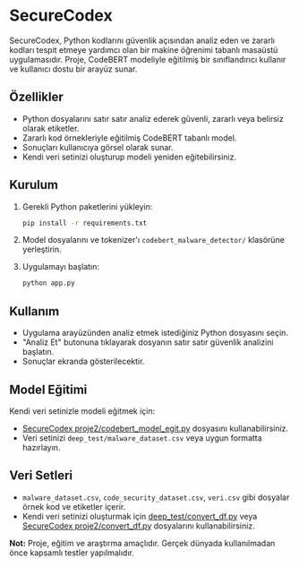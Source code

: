 
# SecureCodex

SecureCodex, Python kodlarını güvenlik açısından analiz eden ve zararlı kodları tespit etmeye yardımcı olan bir makine öğrenimi tabanlı masaüstü uygulamasıdır. Proje, CodeBERT modeliyle eğitilmiş bir sınıflandırıcı kullanır ve kullanıcı dostu bir arayüz sunar.

## Özellikler

- Python dosyalarını satır satır analiz ederek güvenli, zararlı veya belirsiz olarak etiketler.
- Zararlı kod örnekleriyle eğitilmiş CodeBERT tabanlı model.
- Sonuçları kullanıcıya görsel olarak sunar.
- Kendi veri setinizi oluşturup modeli yeniden eğitebilirsiniz.

## Kurulum

1. Gerekli Python paketlerini yükleyin:
    ```sh
    pip install -r requirements.txt
    ```

2. Model dosyalarını ve tokenizer'ı `codebert_malware_detector/` klasörüne yerleştirin.

3. Uygulamayı başlatın:
    ```sh
    python app.py
    ```

## Kullanım

- Uygulama arayüzünden analiz etmek istediğiniz Python dosyasını seçin.
- "Analiz Et" butonuna tıklayarak dosyanın satır satır güvenlik analizini başlatın.
- Sonuçlar ekranda gösterilecektir.

## Model Eğitimi

Kendi veri setinizle modeli eğitmek için:
- [SecureCodex proje2/codebert_model_egit.py](SecureCodex%20proje2/codebert_model_egit.py) dosyasını kullanabilirsiniz.
- Veri setinizi `deep_test/malware_dataset.csv` veya uygun formatta hazırlayın.

## Veri Setleri

- `malware_dataset.csv`, `code_security_dataset.csv`, `veri.csv` gibi dosyalar örnek kod ve etiketler içerir.
- Kendi veri setinizi oluşturmak için [deep_test/convert_df.py](deep_test/convert_df.py) veya [SecureCodex proje2/convert_df.py](SecureCodex%20proje2/convert_df.py) dosyalarını kullanabilirsiniz.


**Not:** Proje, eğitim ve araştırma amaçlıdır. Gerçek dünyada kullanılmadan önce kapsamlı testler yapılmalıdır.
